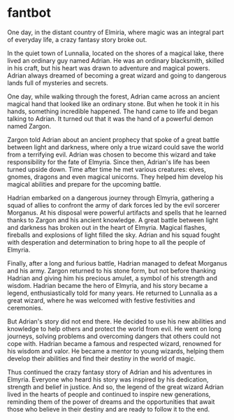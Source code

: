 # fantbot
One day, in the distant country of Elmiria, where magic was an integral part of everyday life, a crazy fantasy story broke out.

In the quiet town of Lunnalia, located on the shores of a magical lake, there lived an ordinary guy named Adrian. He was an ordinary blacksmith, skilled in his craft, but his heart was drawn to adventure and magical powers. Adrian always dreamed of becoming a great wizard and going to dangerous lands full of mysteries and secrets.

One day, while walking through the forest, Adrian came across an ancient magical hand that looked like an ordinary stone. But when he took it in his hands, something incredible happened. The hand came to life and began talking to Adrian. It turned out that it was the hand of a powerful demon named Zargon.

Zargon told Adrian about an ancient prophecy that spoke of a great battle between light and darkness, where only a true wizard could save the world from a terrifying evil. Adrian was chosen to become this wizard and take responsibility for the fate of Elmyria.
Since then, Adrian's life has been turned upside down. Time after time he met various creatures: elves, gnomes, dragons and even magical unicorns. They helped him develop his magical abilities and prepare for the upcoming battle.

Hadrian embarked on a dangerous journey through Elmyria, gathering a squad of allies to confront the army of dark forces led by the evil sorcerer Morganus. At his disposal were powerful artifacts and spells that he learned thanks to Zargon and his ancient knowledge.
A great battle between light and darkness has broken out in the heart of Elmyria. Magical flashes, fireballs and explosions of light filled the sky. Adrian and his squad fought with desperation and determination to bring hope to all the people of Elmyria.

Finally, after a long and furious battle, Hadrian managed to defeat Morganus and his army. Zargon returned to his stone form, but not before thanking Hadrian and giving him his precious amulet, a symbol of his strength and wisdom.
Hadrian became the hero of Elmyria, and his story became a legend, enthusiastically told for many years. He returned to Lunnalia as a great wizard, where he was welcomed with festive festivities and ceremonies.

But Adrian's story did not end there. He decided to use his new abilities and knowledge to help others and protect the world from evil. He went on long journeys, solving problems and overcoming dangers that others could not cope with.
Hadrian became a famous and respected wizard, renowned for his wisdom and valor. He became a mentor to young wizards, helping them develop their abilities and find their destiny in the world of magic.

Thus continued the crazy fantasy story of Adrian and his adventures in Elmyria. Everyone who heard his story was inspired by his dedication, strength and belief in justice.
And so, the legend of the great wizard Adrian lived in the hearts of people and continued to inspire new generations, reminding them of the power of dreams and the opportunities that await those who believe in their destiny and are ready to follow it to the end.
